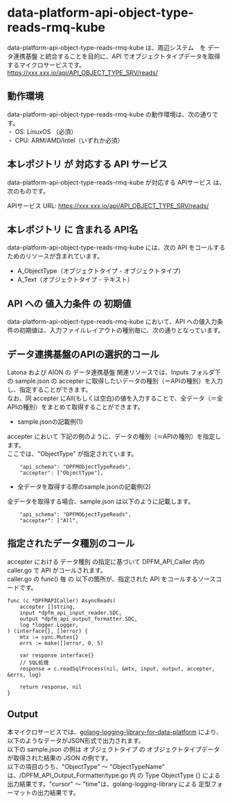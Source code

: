 # data-platform-api-object-type-reads-rmq-kube
data-platform-api-object-type-reads-rmq-kube は、周辺システム　を データ連携基盤 と統合することを目的に、API でオブジェクトタイプデータを取得するマイクロサービスです。  
https://xxx.xxx.io/api/API_OBJECT_TYPE_SRV/reads/

## 動作環境
data-platform-api-object-type-reads-rmq-kube の動作環境は、次の通りです。  
・ OS: LinuxOS （必須）  
・ CPU: ARM/AMD/Intel（いずれか必須）  

## 本レポジトリ が 対応する API サービス
data-platform-api-object-type-reads-rmq-kube が対応する APIサービス は、次のものです。

APIサービス URL: https://xxx.xxx.io/api/API_OBJECT_TYPE_SRV/reads/

## 本レポジトリ に 含まれる API名
data-platform-api-object-type-reads-rmq-kube には、次の API をコールするためのリソースが含まれています。  

* A_ObjectType（オブジェクトタイプ - オブジェクトタイプ）
* A_Text（オブジェクトタイプ - テキスト）

## API への 値入力条件 の 初期値
data-platform-api-object-type-reads-rmq-kube において、API への値入力条件の初期値は、入力ファイルレイアウトの種別毎に、次の通りとなっています。  

## データ連携基盤のAPIの選択的コール
Latona および AION の データ連携基盤 関連リソースでは、Inputs フォルダ下の sample.json の accepter に取得したいデータの種別（＝APIの種別）を入力し、指定することができます。  
なお、同 accepter にAll(もしくは空白)の値を入力することで、全データ（＝全APIの種別）をまとめて取得することができます。  

* sample.jsonの記載例(1)  

accepter において 下記の例のように、データの種別（＝APIの種別）を指定します。  
ここでは、"ObjectType" が指定されています。    
  
```
	"api_schema": "DPFMObjectTypeReads",
	"accepter": ["ObjectType"],
```
  
* 全データを取得する際のsample.jsonの記載例(2)  

全データを取得する場合、sample.json は以下のように記載します。  

```
	"api_schema": "DPFMObjectTypeReads",
	"accepter": ["All",
```

## 指定されたデータ種別のコール
accepter における データ種別 の指定に基づいて DPFM_API_Caller 内の caller.go で API がコールされます。  
caller.go の func() 毎 の 以下の箇所が、指定された API をコールするソースコードです。  

```
func (c *DPFMAPICaller) AsyncReads(
	accepter []string,
	input *dpfm_api_input_reader.SDC,
	output *dpfm_api_output_formatter.SDC,
	log *logger.Logger,
) (interface{}, []error) {
	mtx := sync.Mutex{}
	errs := make([]error, 0, 5)

	var response interface{}
	// SQL処理
	response = c.readSqlProcess(nil, &mtx, input, output, accepter, &errs, log)

	return response, nil
}
```

## Output  
本マイクロサービスでは、[golang-logging-library-for-data-platform](https://github.com/latonaio/golang-logging-library-for-data-platform) により、以下のようなデータがJSON形式で出力されます。  
以下の sample.json の例は オブジェクトタイプ の オブジェクトタイプデータ が取得された結果の JSON の例です。  
以下の項目のうち、"ObjectType" ～ "ObjectTypeName" は、/DPFM_API_Output_Formatter/type.go 内 の Type ObjectType {} による出力結果です。"cursor" ～ "time"は、golang-logging-library による 定型フォーマットの出力結果です。  

```

```
